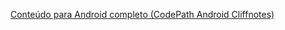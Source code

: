 [Conteúdo para Android completo (CodePath Android Cliffnotes)](https://github.com/codepath/android_guides/wiki/Home/6c236e883cc70912ccdd859173050fc147d409f1)
